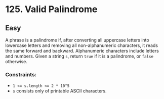# 125. Valid Palindrome

## Easy

A phrase is a palindrome if, after converting all uppercase letters into lowercase letters and removing all
non-alphanumeric characters, it reads the same forward and backward. Alphanumeric characters include letters and
numbers. Given a string `s`, return `true` if it is a palindrome, or `false` otherwise.

### Constraints:

- `1 <= s.length <= 2 * 10^5`
- `s` consists only of printable ASCII characters.
